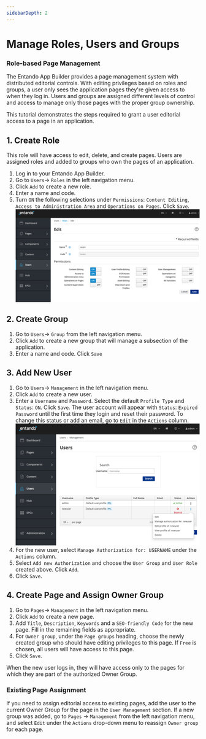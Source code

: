 ```yaml
---
sidebarDepth: 2
---
```


# Manage Roles, Users and Groups  

### Role-based Page Management
The Entando App Builder provides a page management system with distributed editorial controls. With editing privileges based on roles and groups, a user only sees the application pages they're given access to when they log in. Users and groups are assigned different levels of control and access to manage only those pages with the proper group ownership.

This tutorial demonstrates the steps required to grant a user editorial access to a page in an application.

## 1. Create Role
This role will have access to edit, delete, and create pages. Users are assigned roles and added to groups who own the pages of an application. 
1. Log in to your Entando App Builder.
2. Go to `Users`→ `Roles` in the left navigation menu.
3. Click `Add` to create a new role.
4. Enter a name and code. 
5. Turn `ON` the following selections under `Permissions`: `Content Editing`, `Access to Administration Area` and `Operations on Pages`. Click `Save`. 
![AddPermissionsToRole](./img/add-permissions-role.png)

## 2. Create Group
1. Go to `Users`→ `Group` from the left navigation menu.
2. Click `Add` to create a new group that will manage a subsection of the application.
3. Enter a name and code. Click `Save`

## 3. Add New User
1. Go to `Users`→ `Management` in the left navigation menu.
2. Click `Add` to create a new user.
3. Enter a `Username` and `Password`. Select the default `Profile Type` and `Status`: `ON`. 
Click `Save`. The user account will appear with `Status`: `Expired Password` until the first time they login and reset their password. To change this status or add an email, go to `Edit` in the `Actions` column.
![AddNewUser](./img/add-user.png)
4. For the new user, select `Manage Authorization for: USERNAME` under the `Actions` column.
5. Select `Add new Authorization` and choose the `User Group` and `User Role` created above. Click `Add`.
6. Click `Save`. 

## 4. Create Page and Assign Owner Group
1. Go to `Pages`→ `Management` in the left navigation menu.
2. Click `Add` to create a new page. 
3. Add `Title`, `Description`, `Keywords` and a `SEO-friendly Code` for the new page. Fill in the remaining fields as appropriate.
4. For `Owner group`, under the `Page groups` heading, choose the newly created group who should have editing privileges to this page. If `Free` is chosen, all users will have access to this page. 
5. Click `Save`.

When the new user logs in, they will have access only to the pages for which they are part of the authorized Owner Group.

### Existing Page Assignment
If you need to assign editorial access to existing pages, add the user to the current Owner Group for the page in the `User Management` section. If a new group was added, go to `Pages` → `Management` from the left navigation menu, and select `Edit` under the `Actions` drop-down menu to reassign `Owner group` for each page.
